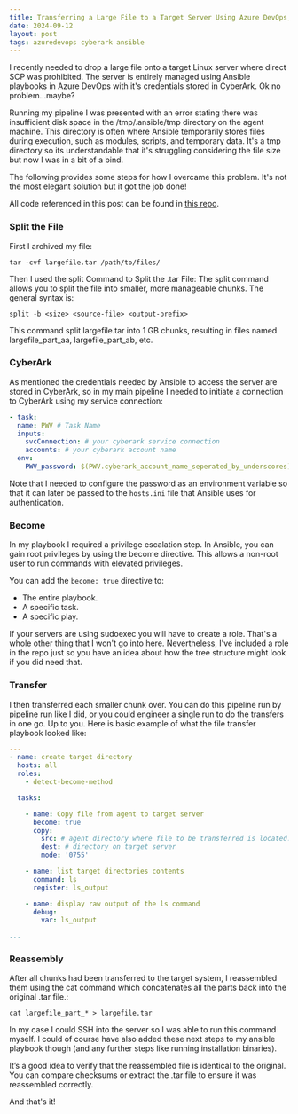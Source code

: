 ```yaml
---
title: Transferring a Large File to a Target Server Using Azure DevOps, CyberArk, and Ansible
date: 2024-09-12
layout: post
tags: azuredevops cyberark ansible
---
```


I recently needed to drop a large file onto a target Linux server where direct SCP was prohibited. The server is entirely managed using Ansible playbooks in Azure DevOps with it's credentials stored in CyberArk. Ok no problem...maybe? 

Running my pipeline I was presented with an error stating there was insufficient disk space in the /tmp/.ansible/tmp directory on the agent machine. This directory is often where Ansible temporarily stores files during execution, such as modules, scripts, and temporary data. It's a tmp directory so its understandable that it's struggling considering the file size but now I was in a bit of a bind.

The following provides some steps for how I overcame this problem. It's not the most elegant solution but it got the job done!

All code referenced in this post can be found in [this repo](https://github.com/gwilkinson01/ansible-devops).

### Split the File

First I archived my file:

`tar -cvf largefile.tar /path/to/files/`

Then I used the split Command to Split the .tar File: The split command allows you to split the file into smaller, more manageable chunks. The general syntax is:

`split -b <size> <source-file> <output-prefix>`

This command split largefile.tar into 1 GB chunks, resulting in files named largefile_part_aa, largefile_part_ab, etc.

### CyberArk

As mentioned the credentials needed by Ansible to access the server are stored in CyberArk, so in my main pipeline I needed to initiate a connection to CyberArk using my service connection:

```yaml
- task:
  name: PWV # Task Name
  inputs:
    svcConnection: # your cyberark service connection
    accounts: # your cyberark account name
  env:
    PWV_password: $(PWV.cyberark_account_name_seperated_by_underscores)
```

Note that I needed to configure the password as an environment variable so that it can later be passed to the `hosts.ini` file that Ansible uses for authentication.

### Become

In my playbook I required a privilege escalation step. In Ansible, you can gain root privileges by using the become directive. This allows a non-root user to run commands with elevated privileges.

You can add the `become: true` directive to:

- The entire playbook.
- A specific task.
- A specific play.

If your servers are using sudoexec you will have to create a role. That's a whole other thing that I won't go into here. Nevertheless, I've included a role in the repo just so you have an idea about how the tree structure might look if you did need that.

### Transfer

I then transferred each smaller chunk over. You can do this pipeline run by pipeline run like I did, or you could engineer a single run to do the transfers in one go. Up to you. Here is basic example of what the file transfer playbook looked like: 

```yaml
---
- name: create target directory
  hosts: all
  roles:
    - detect-become-method

  tasks:

    - name: Copy file from agent to target server
      become: true
      copy:
        src: # agent directory where file to be transferred is located.
        dest: # directory on target server
        mode: '0755'

    - name: list target directories contents
      command: ls
      register: ls_output

    - name: display raw output of the ls command
      debug:
        var: ls_output

...
```

### Reassembly

After all chunks had been transferred to the target system, I reassembled them using the cat command which concatenates all the parts back into the original .tar file.:

`cat largefile_part_* > largefile.tar`

In my case I could SSH into the server so I was able to run this command myself. I could of course have also added these next steps to my ansible playbook though (and any further steps like running installation binaries).

It’s a good idea to verify that the reassembled file is identical to the original. You can compare checksums or extract the .tar file to ensure it was reassembled correctly.

And that's it! 

